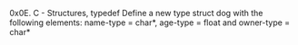 0x0E. C - Structures, typedef
Define a new type struct dog with the following elements: name-type = char*, age-type = float and owner-type = char*
